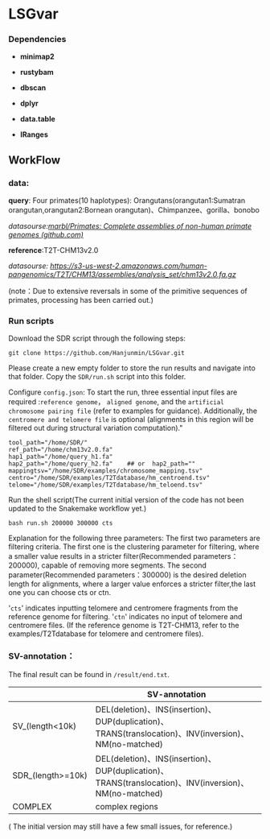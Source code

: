 # LSGvar



### Dependencies




- **minimap2**
- **rustybam**

- **dbscan**

- **dplyr**

- **data.table**

- **IRanges**

## WorkFlow




### data:

**query**: Four primates(10 haplotypes): Orangutans(orangutan1:Sumatran orangutan,orangutan2:Bornean orangutan)、Chimpanzee、gorilla、bonobo

*datasourse:[marbl/Primates: Complete assemblies of non-human primate genomes (github.com)](https://github.com/marbl/Primates?tab=readme-ov-file)*

**reference**:T2T-CHM13v2.0

*datasourse: https://s3-us-west-2.amazonaws.com/human-pangenomics/T2T/CHM13/assemblies/analysis_set/chm13v2.0.fa.gz*

(note：Due to extensive reversals in some of the primitive sequences of primates, processing has been carried out.)



### Run scripts

Download the SDR script through the following steps:

```shell
git clone https://github.com/Hanjunmin/LSGvar.git
```

Please create a new empty folder to store the run results and navigate into that folder. Copy the `SDR/run.sh` script into this folder.

Configure `config.json`: To start the run, three essential input files are required :`reference genome`， `aligned genome`, and the `artificial chromosome pairing file` (refer to examples for guidance). Additionally, the `centromere and telomere file` is optional (alignments in this region will be filtered out during structural variation computation)."



```shell
tool_path="/home/SDR/"
ref_path="/home/chm13v2.0.fa"
hap1_path="/home/query_h1.fa"
hap2_path="/home/query_h2.fa"    ## or  hap2_path=""
mappingtsv="/home/SDR/examples/chromosome_mapping.tsv"
centro="/home/SDR/examples/T2Tdatabase/hm_centroend.tsv"
telome="/home/SDR/examples/T2Tdatabase/hm_teloend.tsv"
```

Run the shell script(The current initial version of the code has not been updated to the Snakemake workflow yet.)

```shell
bash run.sh 200000 300000 cts
```

Explanation for the following three parameters: The first two parameters are filtering criteria. The first one is the clustering parameter for filtering, where a smaller value results in a stricter filter(Recommended parameters：200000), capable of removing more segments. The second parameter(Recommended parameters：300000) is the desired deletion length for alignments, where a larger value enforces a stricter filter,the last one you can choose cts or ctn.

'`cts`' indicates inputting telomere and centromere fragments from the reference genome for filtering.
'`ctn`' indicates no input of telomere and centromere files. (If the reference genome is T2T-CHM13, refer to the examples/T2Tdatabase for telomere and centromere files).

### SV-annotation：

The final result can be found in `/result/end.txt`.

|                   | SV-annotation                                                |
| ----------------- | ------------------------------------------------------------ |
| SV_(length<10k)   | DEL(deletion)、INS(insertion)、DUP(duplication)、TRANS(translocation)、INV(inversion)、NM(no-matched) |
| SDR_(length>=10k) | DEL(deletion)、INS(insertion)、DUP(duplication)、TRANS(translocation)、INV(inversion)、NM(no-matched) |
| COMPLEX           | complex regions                                              |



( The initial version may still have a few small issues, for reference.)
